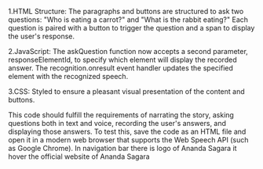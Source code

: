 1.HTML Structure:
The paragraphs and buttons are structured to ask two questions: "Who is eating a carrot?" and "What is the rabbit eating?"
Each question is paired with a button to trigger the question and a span to display the user's response.

2.JavaScript:
The askQuestion function now accepts a second parameter, responseElementId, to specify which element will display the recorded answer.
The recognition.onresult event handler updates the specified element with the recognized speech.

3.CSS:
Styled to ensure a pleasant visual presentation of the content and buttons.

This code should fulfill the requirements of narrating the story, asking questions both in text and voice, recording the user's answers, and displaying those answers. To test this, save the code as an HTML file and open it in a modern web browser that supports the Web Speech API (such as Google Chrome).
In navigation bar there is logo of Ananda Sagara it hover the official website of Ananda Sagara 
